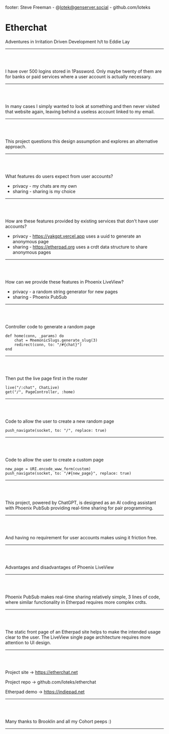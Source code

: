 footer: Steve Freeman - @lotek@genserver.social - github.com/loteks

# Etherchat
Adventures in Irritation Driven Development
h/t to Eddie Lay

---

<br />
<br />

I have over 500 logins stored in 1Password. Only maybe twenty of them are for banks or paid services where a user account is actually necessary.

---

<br />
<br />

In many cases I simply wanted to look at something and then never visited that website again, leaving behind a useless account linked to my email.

---

<br />
<br />

This project questions this design assumption and explores an alternative approach.

---

<br />
<br />

What features do users expect from user accounts?

+ privacy - my chats are my own
+ sharing - sharing is my choice

---

<br />
<br />

How are these features provided by existing services that don't have user accounts?

+ privacy - https://yakgpt.vercel.app uses a uuid to generate an anonymous page
+ sharing - https://etherpad.org uses a crdt data structure to share anonymous pages

---

<br />
<br />

How can we provide these features in Phoenix LiveView?

+ privacy - a random string generator for new pages
+ sharing - Phoenix PubSub

---

<br />
<br />

Controller code to generate a random page

```
def home(conn, _params) do
    chat = MnemonicSlugs.generate_slug(3)
    redirect(conn, to: "/#{chat}")
end
```
---

<br />
<br />

Then put the live page first in the router 

```
live("/:chat", ChatLive)
get("/", PageController, :home)
```

---

<br />
<br />

Code to allow the user to create a new random page

```
push_navigate(socket, to: "/", replace: true)
```
-----

<br />
<br />

Code to allow the user to create a custom page

```
new_page = URI.encode_www_form(custom)
push_navigate(socket, to: "/#{new_page}", replace: true)
```

-----

<br />
<br /> 

This project, powered by ChatGPT, is designed as an AI coding assistant with Phoenix PubSub providing real-time sharing for pair programming.

---

<br />
<br /> 

And having no requirement for user accounts makes using it friction free.

---

<br />
<br /> 

Advantages and disadvantages of Phoenix LiveView

---

<br />
<br /> 

Phoenix PubSub makes real-time sharing relatively simple, 3 lines of code, where similar functionality in Etherpad requires more complex crdts.

---

<br />
<br /> 

The static front page of an Etherpad site helps to make the intended usage clear to the user. The LiveView single page architecture requires more attention to UI design. 

---

<br />
<br /> 

Project site -> https://etherchat.net

Project repo -> github.com/loteks/etherchat

Etherpad demo -> https://indiepad.net

---

<br />
<br />

Many thanks to Brooklin and all my Cohort peeps :)

---